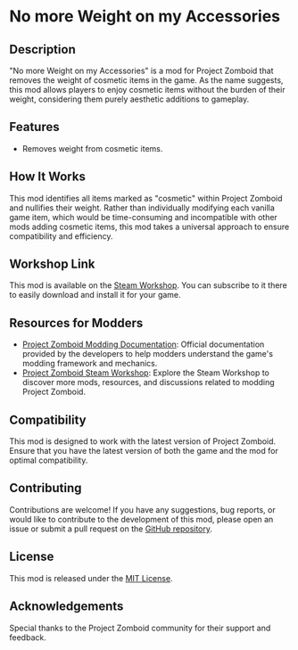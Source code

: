 # No more Weight on my Accessories

## Description

"No more Weight on my Accessories" is a mod for Project Zomboid that removes the weight of cosmetic items in the game. As the name suggests, this mod allows players to enjoy cosmetic items without the burden of their weight, considering them purely aesthetic additions to gameplay.

## Features

- Removes weight from cosmetic items.

## How It Works

This mod identifies all items marked as "cosmetic" within Project Zomboid and nullifies their weight. Rather than individually modifying each vanilla game item, which would be time-consuming and incompatible with other mods adding cosmetic items, this mod takes a universal approach to ensure compatibility and efficiency.

## Workshop Link

This mod is available on the [Steam Workshop](https://steamcommunity.com/sharedfiles/filedetails/?id=2980158509). You can subscribe to it there to easily download and install it for your game.

## Resources for Modders

- [Project Zomboid Modding Documentation](https://projectzomboid.com/modding/): Official documentation provided by the developers to help modders understand the game's modding framework and mechanics.
- [Project Zomboid Steam Workshop](https://steamcommunity.com/app/108600/workshop/): Explore the Steam Workshop to discover more mods, resources, and discussions related to modding Project Zomboid.

## Compatibility

This mod is designed to work with the latest version of Project Zomboid. Ensure that you have the latest version of both the game and the mod for optimal compatibility.

## Contributing

Contributions are welcome! If you have any suggestions, bug reports, or would like to contribute to the development of this mod, please open an issue or submit a pull request on the [GitHub repository](https://github.com/CassiOwOpeia/No-more-Weight-on-my-Accessories).

## License

This mod is released under the [MIT License](LICENSE.md).

## Acknowledgements

Special thanks to the Project Zomboid community for their support and feedback.
